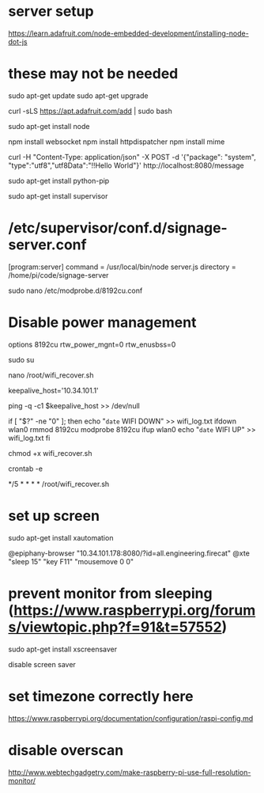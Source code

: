 # server setup
https://learn.adafruit.com/node-embedded-development/installing-node-dot-js

# these may not be needed
sudo apt-get update
sudo apt-get upgrade

curl -sLS https://apt.adafruit.com/add | sudo bash

sudo apt-get install node

npm install websocket
npm install httpdispatcher
npm install mime

curl -H "Content-Type: application/json" -X POST -d '{"package": "system", "type":"utf8","utf8Data":"!!Hello World"}' http://localhost:8080/message


sudo apt-get install python-pip

sudo apt-get install supervisor

# /etc/supervisor/conf.d/signage-server.conf
[program:server]
command = /usr/local/bin/node server.js
directory = /home/pi/code/signage-server

sudo nano /etc/modprobe.d/8192cu.conf

# Disable power management
options 8192cu rtw_power_mgnt=0 rtw_enusbss=0

sudo su

nano /root/wifi_recover.sh

keepalive_host='10.34.101.1'

ping -q -c1 $keepalive_host >> /dev/null

if [ "$?" -ne "0" ]; then
        echo "`date` WIFI DOWN" >> wifi_log.txt
        ifdown wlan0
        rmmod 8192cu
        modprobe 8192cu
        ifup wlan0
        echo "`date` WIFI UP" >> wifi_log.txt
fi


chmod +x wifi_recover.sh

crontab -e

*/5 * * * * /root/wifi_recover.sh

# set up screen
sudo apt-get install xautomation

@epiphany-browser "10.34.101.178:8080/?id=all.engineering.firecat"
@xte "sleep 15" "key F11" "mousemove 0 0"

# prevent monitor from sleeping (https://www.raspberrypi.org/forums/viewtopic.php?f=91&t=57552)
sudo apt-get install xscreensaver

disable screen saver

# set timezone correctly here
https://www.raspberrypi.org/documentation/configuration/raspi-config.md

# disable overscan
http://www.webtechgadgetry.com/make-raspberry-pi-use-full-resolution-monitor/
